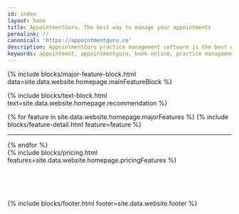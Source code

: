 ```yaml
---
id: index
layout: home
title: AppointmentGuru. The best way to manage your appointments
permalink: //
canonical: 'https://appointmentguru.co'
description: AppointmentGuru practice management software is the best way to manage your appointments and your business
keywords: appointment, appointmentguru, book online, practice management, schedule, calendar, invoicing, administration, physio, biokinetics
---
```


{% include blocks/major-feature-block.html data=site.data.website.homepage.mainFeatureBlock %}

{% include blocks/text-block.html text=site.data.website.homepage.recommendation %}

{% for feature in site.data.website.homepage.majorFeatures %}
{% include blocks/feature-detail.html feature=feature %}
<hr/>
{% endfor %}

<div id='pricing'></div>
<div class='block' >
{% include blocks/pricing.html features=site.data.website.homepage.pricingFeatures %}
</div>

<div class='clearfix' style='margin-bottom: 80px;' ></div>

{% include blocks/footer.html footer=site.data.website.footer %}

